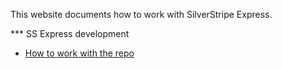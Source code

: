 This website documents how to work with SilverStripe Express.

*** SS Express development

* [How to work with the repo](ss-express-dev)
